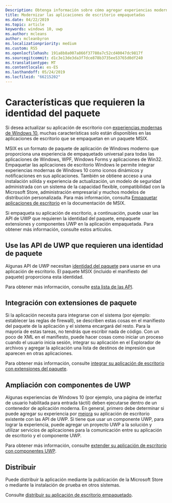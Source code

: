 ```yaml
---
Description: Obtenga información sobre cómo agregar experiencias modernas para Windows 10 usuarios en una aplicación de escritorio empaquetada en un paquete de aplicación de Windows.
title: Modernizar las aplicaciones de escritorio empaquetadas
ms.date: 04/22/2019
ms.topic: article
keywords: windows 10, uwp
ms.author: mcleans
author: mcleanbyron
ms.localizationpriority: medium
ms.custom: RS5
ms.openlocfilehash: 191a8b8a007a866f37780a7c52cd40047dc9817f
ms.sourcegitcommit: d1c3e13de3da3f7dce878b3735ee53765d0df240
ms.translationtype: MT
ms.contentlocale: es-ES
ms.lasthandoff: 05/24/2019
ms.locfileid: "66215202"
---
```

# <a name="features-that-require-package-identity"></a>Características que requieren la identidad del paquete

Si desea actualizar su aplicación de escritorio con [experiencias modernas de Windows 10](index.md), muchas características solo están disponibles en las aplicaciones de escritorio que se empaquetan en un paquete MSIX.

MSIX es un formato de paquete de aplicación de Windows moderno que proporciona una experiencia de empaquetado universal para todas las aplicaciones de Windows, WPF, Windows Forms y aplicaciones de Win32. Empaquetar las aplicaciones de escritorio Windows le permite integrar experiencias modernas de Windows 10 como iconos dinámicos y notificaciones en sus aplicaciones. También se obtiene acceso a una instalación sólida y experiencia de actualización, un modelo de seguridad administrada con un sistema de la capacidad flexible, compatibilidad con la Microsoft Store, administración empresarial y muchos modelos de distribución personalizada. Para más información, consulta [Empaquetar aplicaciones de escritorio](https://docs.microsoft.com/windows/msix/desktop/desktop-to-uwp-root) en la documentación de MSIX.

Si empaqueta su aplicación de escritorio, a continuación, puede usar las API de UWP que requieren la identidad del paquete, empaquete extensiones y componentes UWP en la aplicación empaquetada. Para obtener más información, consulte estos artículos.

## <a name="use-uwp-apis-that-require-package-identity"></a>Use las API de UWP que requieren una identidad de paquete

Algunas API de UWP necesitan [identidad del paquete](https://docs.microsoft.com/uwp/schemas/appxpackage/uapmanifestschema/element-identity) para usarse en una aplicación de escritorio. El paquete MSIX (incluido el manifiesto del paquete) proporciona esta identidad.

Para obtener más información, consulte [esta lista de las API](desktop-to-uwp-supported-api.md#list-of-apis).

## <a name="integrate-with-package-extensions"></a>Integración con extensiones de paquete

Si la aplicación necesita para integrarse con el sistema (por ejemplo: establecer las reglas de firewall), se describen estas cosas en el manifiesto del paquete de la aplicación y el sistema encargará del resto. Para la mayoría de estas tareas, no tendrás que escribir nada de código. Con un poco de XML en el manifiesto, puede hacer cosas como iniciar un proceso cuando el usuario inicia sesión, integrar su aplicación en el Explorador de archivos y agregar la aplicación una lista de destinos de impresión que aparecen en otras aplicaciones.

Para obtener más información, consulte [integrar su aplicación de escritorio con extensiones del paquete](desktop-to-uwp-extensions.md).

## <a name="extend-with-uwp-components"></a>Ampliación con componentes de UWP

Algunas experiencias de Windows 10 (por ejemplo, una página de interfaz de usuario habilitada para entrada táctil) deben ejecutarse dentro de un contenedor de aplicación moderna. En general, primero debe determinar si puede agregar su experiencia por [mejora](desktop-to-uwp-enhance.md) su aplicación de escritorio existente con las API de UWP. Si tiene que usar un componente UWP, para lograr la experiencia, puede agregar un proyecto UWP a la solución y utilizar servicios de aplicaciones para la comunicación entre su aplicación de escritorio y el componente UWP.

Para obtener más información, consulte [extender su aplicación de escritorio con componentes UWP](desktop-to-uwp-extend.md).

## <a name="distribute"></a>Distribuir

Puede distribuir la aplicación mediante la publicación de la Microsoft Store o mediante la instalación de prueba en otros sistemas.

Consulte [distribuir su aplicación de escritorio empaquetado](desktop-to-uwp-distribute.md).
